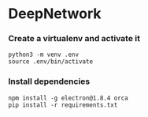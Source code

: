 # DeepNetwork

### Create a virtualenv and activate it

```
python3 -m venv .env
source .env/bin/activate
```

### Install dependencies

```
npm install -g electron@1.8.4 orca
pip install -r requirements.txt
```